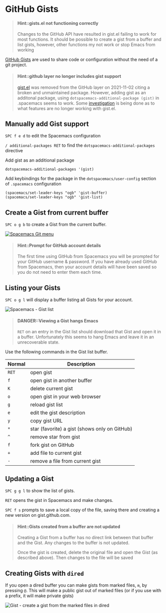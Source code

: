 # GitHub Gists

> #### Hint::gists.el not functioning correctly
> Changes to the GitHub API have resulted in gist.el failing to work for most functions.  It should be possible to create a gist from a buffer and list gists, however, other functions my not work or stop Emacs from working

[GitHub Gists](https://gist.github.com/) are used to share code or configuration without the need of a git project.

> #### Hint::github layer no longer includes gist support
> [gist.el](http://github.com/defunkt/gist.el) was removed from the GitHub layer on 2021-11-02 citing a broken and unmaintained package.  However, adding gist as an additonal package, using `dotspacemacs-additional-package (gist)` in .spacemacs seems to work.  Some [investigation](https://github.com/syl20bnr/spacemacs/issues/15183) is being done as to what features are no longer working with gist.el.

## Manually add Gist support

`SPC f e d` to edit the Spacemacs configuration

`/ additional-packages RET` to find the `dotspacemacs-additional-packages` directive

Add gist as an additional package

```elisp
dotspacemacs-additional-packages '(gist)
```

Add keybindings for the package in the `dotspacemacs/user-config` section of `.spacemacs` configuration

```elisp
(spacemacs/set-leader-keys "ogb" 'gist-buffer)
(spacemacs/set-leader-keys "ogb" 'gist-list)
```


## Create a Gist from current buffer

`SPC o g b` to create a Gist from the current buffer.

[![Spacemacs Git menu](/images/spacemacs-git-gist-menu.png)](/images/spacemacs-git-menu.png)

> #### Hint::Prompt for GitHub account details
> The first time using GitHub from Spacemacs you will be prompted for your GitHub username & password.
> If you have already used GitHub from Spacemacs, then your account details will have been saved so you do not need to enter them each time.

## Listing your Gists

`SPC o g l` will display a buffer listing all Gists for your account.

![Spacemacs - Gist list](/images/spacemacs-gist-list.png)

> #### DANGER::Viewing a Gist hangs Emacs
> `RET` on an entry in the Gist list should download that Gist and open it in a buffer.  Unfortunately this seems to hang Emacs and leave it in an unrecoverable state.

Use the following commands in the Gist list buffer.

| Normal | Description                                   |
|--------|-----------------------------------------------|
| `RET`  | open gist                                     |
| `f`    | open gist in another buffer                   |
| `K`    | delete current gist                           |
| `o`    | open gist in your web browser                 |
| `g`    | reload gist list                              |
| `e`    | edit the gist description                     |
| `y`    | copy gist URL                                 |
| `*`    | star (favorite) a gist (shows only on GitHub) |
| `^`    | remove star from gist                         |
| `f`    | fork gist on GitHub                           |
| `+`    | add file to current gist                      |
| `-`    | remove a file from current gist               |


## Updating a Gist
`SPC g g l` to show the list of gists.

`RET` opens the gist in Spacemacs and make changes.

`SPC f s` prompts to save a local copy of the file, saving there and creating a new version on gist.github.com.


> #### Hint::Gists created from a buffer are not updated
> Creating a Gist from a buffer has no direct link between that buffer and the Gist.  Any changes to the buffer is not updated.
>
> Once the gist is created, delete the original file and open the Gist (as described above).  Then changes to the file will be saved

## Creating Gists with `dired`

If you open a dired buffer you can make gists from marked files, `m`, by pressing `@`.  This will make a public gist out of marked files (or if you use with a prefix, it will make private gists)

![Gist - create a gist from the marked files in dired](/images/spacemacs-gist-dired-gist-from-file.png)

